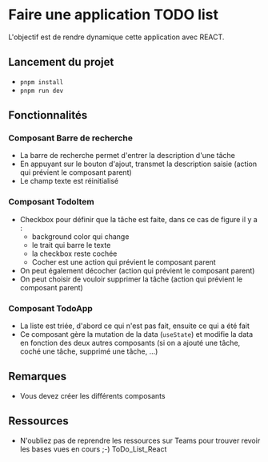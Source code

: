 # Faire une application TODO list

L'objectif est de rendre dynamique cette application avec REACT.

## Lancement du projet

- `pnpm install`
- `pnpm run dev`

## Fonctionnalités

### Composant Barre de recherche

- La barre de recherche permet d'entrer la description d'une tâche
- En appuyant sur le bouton d'ajout, transmet la description saisie (action qui prévient le composant parent)
- Le champ texte est réinitialisé

### Composant TodoItem

- Checkbox pour définir que la tâche est faite, dans ce cas de figure il y a :
  - background color qui change
  - le trait qui barre le texte
  - la checkbox reste cochée
  - Cocher est une action qui prévient le composant parent
- On peut également décocher (action qui prévient le composant parent)
- On peut choisir de vouloir supprimer la tâche (action qui prévient le composant parent)

### Composant TodoApp

- La liste est triée, d'abord ce qui n'est pas fait, ensuite ce qui a été fait
- Ce composant gère la mutation de la data (`useState`) et modifie la data en fonction des deux autres composants (si on a ajouté une tâche, coché une tâche, supprimé une tâche, ...)

## Remarques

- Vous devez créer les différents composants

## Ressources

- N'oubliez pas de reprendre les ressources sur Teams pour trouver revoir les bases vues en cours ;-)
ToDo_List_React
